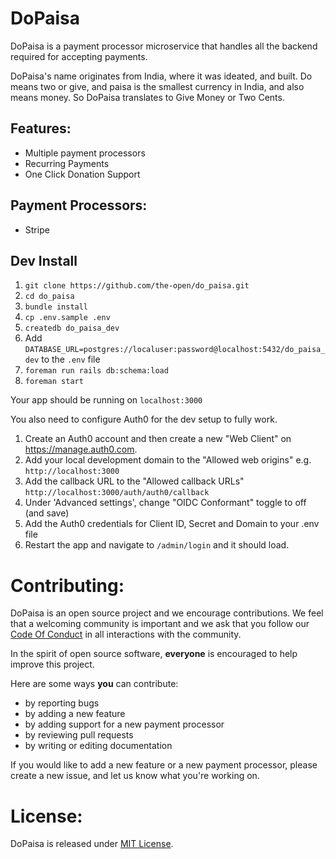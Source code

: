 # DoPaisa

DoPaisa is a payment processor microservice that handles all the backend required for accepting payments.

DoPaisa's name originates from India, where it was ideated, and built. Do means two or give, and paisa is the smallest currency in India, and also means money. So DoPaisa translates to Give Money or Two Cents.

## Features:

* Multiple payment processors
* Recurring Payments
* One Click Donation Support


## Payment Processors:

* Stripe

## Dev Install
1. `git clone https://github.com/the-open/do_paisa.git`
1. `cd do_paisa`
1. `bundle install`
1. `cp .env.sample .env`
1. `createdb do_paisa_dev`
1. Add `DATABASE_URL=postgres://localuser:password@localhost:5432/do_paisa_dev` to the `.env` file
1. `foreman run rails db:schema:load`
1. `foreman start` 

Your app should be running on `localhost:3000`

You also need to configure Auth0 for the dev setup to fully work. 
1. Create an Auth0 account and then create a new "Web Client" on https://manage.auth0.com.
1. Add your local development domain to the "Allowed web origins" e.g. `http://localhost:3000`
1. Add the callback URL to the "Allowed callback URLs" `http://localhost:3000/auth/auth0/callback`
1. Under 'Advanced settings', change "OIDC Conformant" toggle to off (and save)
1. Add the Auth0 credentials for Client ID, Secret and Domain to your .env file
1. Restart the app and navigate to `/admin/login` and it should load.

# Contributing:

DoPaisa is an open source project and we encourage contributions. We feel that a welcoming community is important and we ask that you follow our [Code Of Conduct](https://github.com/the-open/do_paisa/blob/master/CODE_OF_CONDUCT.md) in all interactions with the community.

In the spirit of open source software, **everyone** is encouraged to help improve this project.

Here are some ways **you** can contribute: 

* by reporting bugs
* by adding a new feature
* by adding support for a new payment processor 
* by reviewing pull requests
* by writing or editing documentation

If you would like to add a new feature or a new payment processor, please create a new issue, and let us know what you're working on.

# License:

DoPaisa is released under [MIT License](https://github.com/the-open/do_paisa/blob/master/LICENSE).
